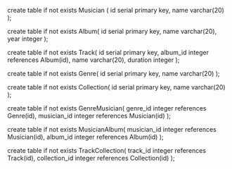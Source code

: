 create table if not exists Musician (
		id serial primary key,
		name varchar(20)
);

create table if not exists Album(
		id serial primary key,
		name varchar(20),
		year integer
);

create table if not exists Track(
		id serial primary key,
		album_id integer references Album(id),
		name varchar(20),
		duration integer
);

create table if not exists Genre(
		id serial primary key,
		name varchar(20)
);

create table if not exists Collection(
		id serial primary key,
		name varchar(20)
);

create table if not exists GenreMusician(
		genre_id integer references Genre(id),
		musician_id integer references Musician(id)
);

create table if not exists MusicianAlbum(
		musician_id integer references Musician(id),
		album_id integer references Album(id)
);

create table if not exists TrackCollection(
		track_id integer references Track(id),
		collection_id integer references Collection(id)
);